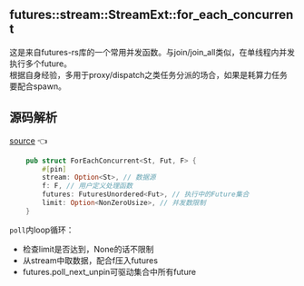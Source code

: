## futures::stream::StreamExt::for_each_concurrent
这是来自futures-rs库的一个常用并发函数。与join/join_all类似，在单线程内并发执行多个future。  
根据自身经验，多用于proxy/dispatch之类任务分派的场合，如果是耗算力任务要配合spawn。

## 源码解析
[source](https://github.com/rust-lang/futures-rs/blob/0.3.28/futures-util/src/stream/stream/for_each_concurrent.rs#L75) 👈  
```rust
    pub struct ForEachConcurrent<St, Fut, F> {
        #[pin]
        stream: Option<St>, // 数据源
        f: F, // 用户定义处理函数
        futures: FuturesUnordered<Fut>, // 执行中的Future集合
        limit: Option<NonZeroUsize>, // 并发数限制
    }
```
`poll`内loop循环：
* 检查limit是否达到，None的话不限制
* 从stream中取数据，配合f压入futures
* futures.poll_next_unpin可驱动集合中所有future